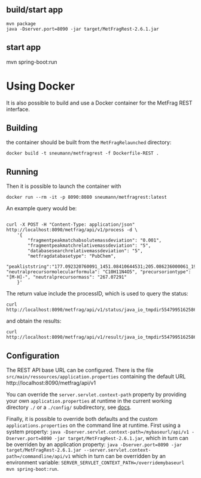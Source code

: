 ## build/start app

```
mvn package
java -Dserver.port=8090 -jar target/MetFragRest-2.6.1.jar
```

## start app

mvn spring-boot:run

# Using Docker

It is also possible to build and use a Docker container for the MetFrag REST interface.

## Building
the container should be built from the `MetFragRelaunched` directory:
```
docker build -t sneumann/metfragrest -f Dockerfile-REST .
```

## Running
Then it is possible to launch the container with
```
docker run --rm -it -p 8090:8080 sneumann/metfragrest:latest
```

An example query would be:
```

curl -X POST -H "Content-Type: application/json" http://localhost:8090/metfrag/api/v1/process -d \
    '{
        "fragmentpeakmatchabsolutemassdeviation": "0.001",
        "fragmentpeakmatchrelativemassdeviation": "5",
        "databasesearchrelativemassdeviation": "5",
        "metfragdatabasetype": "PubChem",
        "peakliststring":"177.092320760091_1451.08410644531;205.086236000061_1983.02587890625;229.086613972982_1455.84973144531;234.125782775879_9424.7314453125;243.102464294434_6834.91943359375;244.109477996826_1533.8046875;244.146520514237_4892.56103515625;257.117561340332_1164.64953613281;261.112461853027_3875.52514648438;262.119772774833_1165.22351074219;271.133573913574_13089.0126953125;272.139910529642_2833.46997070312;274.120386297053_1286.1396484375;275.12854309082_28140.5546875;276.132524490356_2414.30102539062;285.14973449707_1103.77197265625;287.128471374512_2708.40209960938;287.164703369141_1599.52160644531;299.165280151367_1428.58227539062;300.136039733887_1403.30676269531;311.165107727051_1970.57592773438;313.149806213379_9827.076171875;313.180361938477_197179.75;314.152227228338_1240.31591796875;314.183631896973_14364.0771484375;315.159642028809_287124;316.163235473633_21380.60546875;325.180702209473_1367.2001953125;327.196063995361_1536.09033203125;329.175514622738_2210.23046875;330.182575426604_2943.61254882812;339.197692871094_1151.18811035156;340.241302490234_1050.67346191406;341.175484793527_1900.67651367188;343.190165201823_1245.60681152344;353.210777282715_1409.009765625;353.248142496745_3203.60986328125;354.25524597168_5494.884765625;355.191353352865_1707.62768554688;355.263327026367_6431.8408203125;367.263783772786_1120.03723144531;368.272043863932_1573.63305664062;369.206732177734_12602.3115234375;370.211002349854_1442.79187011719;371.222595214844_2184.82690429688;381.205629047595_6095.37890625;381.243681335449_13951.033203125;382.248254949396_1968.34484863281;383.222082519531_340943.9375;384.228602600098_73401.9609375;385.234485202365_3912.12866210938;395.223587036133_1795.80224609375;395.258506774902_73514.359375;396.263960266113_10231.8681640625;397.23766784668_204010.359375;398.242947387695_23262.927734375;399.249359130859_1100.38000488281;409.23782602946_2197.42846679688;410.245188395182_3128.14868164062;411.253760086863_8162.02685546875;422.31834763747_1995.22106933594;423.252960205078_24539.48046875;423.297088623047_1005.40423583984;424.257669448853_3149.98852539062;438.313815030185_1848.50830078125;451.284339904785_40680.7421875;452.28828671104_3518.17065429688;464.32948811849_1396.36779785156;465.29237874349_6912.3564453125;465.34294128418_2235.52661132812;466.307887268066_1091252.5;467.311297607422_100971.46875;491.388732910156_4496.3466796875;492.324691772461_5253.52587890625", "neutralprecursormolecularformula": "C10H11N4O5", "precursoriontype": "[M-H]-", "neutralprecursormass": "267.07291"
    }'
```

The return value include the processID, which is used to query the status:
```
curl http://localhost:8090/metfrag/api/v1/status/java_io_tmpdir5547995162586347505
```
and obtain the results:
```
curl http://localhost:8090/metfrag/api/v1/result/java_io_tmpdir5547995162586347505
```

## Configuration

The REST API base URL can be configured. There is the file `src/main/ressources/application.properties` containing the default URL http://localhost:8090/metfrag/api/v1

You can override the `server.servlet.context-path` property by providing your own `application.properties` at runtime in the current working directory `./` or a `./config/` subdirectory, see [docs](https://docs.spring.io/spring-boot/docs/2.1.13.RELEASE/reference/html/boot-features-external-config.html#boot-features-external-config-application-property-files).

Finally, it is possible to override both defaults and the custom `applications.properties` on the command line at runtime. First using a system property: `java -Dserver.servlet.context-path=/mybaseurl/api/v1 -Dserver.port=8090 -jar target/MetFragRest-2.6.1.jar`, which in turn can be overriden by an application property: `java -Dserver.port=8090 -jar target/MetFragRest-2.6.1.jar --server.servlet.context-path=/commandline/api/v1` which in turn can be overridden by an environment variable: `SERVER_SERVLET_CONTEXT_PATH=/overridemybaseurl mvn spring-boot:run`.
